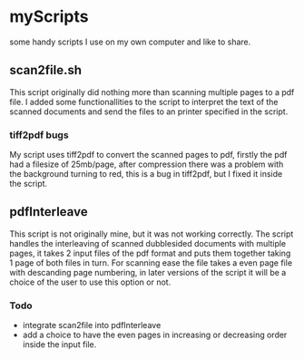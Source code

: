# myScripts
some handy scripts I use on my own computer and like to share.

## scan2file.sh
This script originally did nothing more than scanning multiple pages to a pdf file. 
I added some functionallities to the script to interpret the text of the scanned documents and
send the files to an printer specified in the script.

### tiff2pdf bugs
My script uses tiff2pdf to convert the scanned pages to pdf, firstly the pdf had a filesize of 25mb/page, 
after compression there was a problem with the background turning to red, this is a bug in tiff2pdf, 
but I fixed it inside the script.

## pdfInterleave
This script is not originally mine, but it was not working correctly. 
The script handles the interleaving of scanned dubblesided documents with multiple pages, it takes 2 input files of the pdf format and puts them together taking 1 page of both files in turn.
For scanning ease the file takes a even page file with descanding page numbering, in later versions of the script it will be a choice of the user to use this option or not.

### Todo
* integrate scan2file into pdfInterleave
* add a choice to have the even pages in increasing or decreasing order inside the input file.
